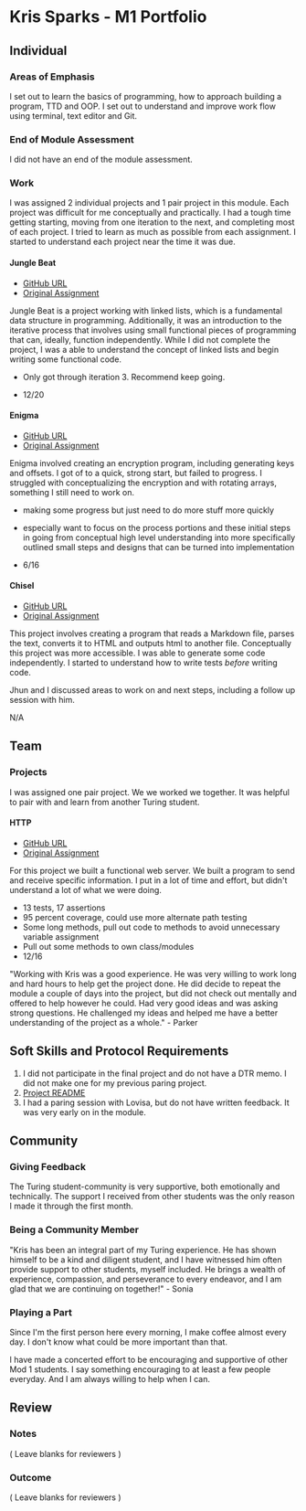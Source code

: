 # Kris Sparks - M1 Portfolio

## Individual

### Areas of Emphasis

I set out to learn the basics of programming, how to approach building a program, TTD and OOP. I set out to understand and improve work flow using terminal, text editor and Git.

### End of Module Assessment

I did not have an end of the module assessment.

### Work

I was assigned 2 individual projects and 1 pair project in this module. Each project was difficult for me conceptually and practically. I had a tough time getting starting, moving from one iteration to the next, and completing most of each project. I tried to learn as much as possible from each assignment. I started to understand each project near the time it was due.

#### Jungle Beat

* [GitHub URL](https://github.com/kbs5280/jungle_beats)
* [Original Assignment](https://github.com/turingschool/curriculum/blob/master/source/projects/jungle_beat.markdown)

Jungle Beat is a project working with linked lists, which is a fundamental data structure in programming. Additionally, it was an introduction to the iterative process that involves using small functional pieces of programming that can, ideally, function independently. While I did not complete the project, I was a able to understand the concept of linked lists and begin writing some functional code.

* Only got through iteration 3. Recommend keep going.

* 12/20

#### Enigma

* [GitHub URL](https://github.com/kbs5280/enigma)
* [Original Assignment](https://github.com/turingschool/curriculum/blob/master/source/projects/enigma.markdown)

Enigma involved creating an encryption program, including generating keys and offsets. I got of to a quick, strong start, but failed to progress. I struggled with conceptualizing the encryption and with rotating arrays, something I still need to work on.

* making some progress but just need to do more stuff more quickly
* especially want to focus on the process portions and these initial steps in going from conceptual high level understanding into more specifically outlined small steps and designs that can be turned into implementation

* 6/16

#### Chisel

* [GitHub URL](https://github.com/kbs5280/chisel)
* [Original Assignment](https://github.com/turingschool/curriculum/blob/master/source/projects/chisel.markdown)

This project involves creating a program that reads a Markdown file, parses the text, converts it to HTML and outputs html to another file. Conceptually this project was more accessible. I was able to generate some code independently. I started to understand how to write tests *before* writing code.

Jhun and I discussed areas to work on and next steps, including a follow up session with him.

N/A

## Team

### Projects

I was assigned one pair project. We we worked we together. It was helpful to pair with and learn from another Turing student.

#### HTTP

* [GitHub URL](https://github.com/ExCaelum/http_you_know_me)
* [Original Assignment](https://github.com/turingschool/curriculum/blob/master/source/projects/http_yeah_you_know_me.markdown)

For this project we built a functional web server. We built a program to send and receive specific information. I put in a lot of time and effort, but didn't understand a lot of what we were doing.

* 13 tests, 17 assertions
* 95 percent coverage, could use more alternate path testing
* Some long methods, pull out code to methods to avoid unnecessary        variable assignment
* Pull out some methods to own class/modules
* 12/16

"Working with Kris was a good experience. He was very willing to work long and hard hours to help get the project done. He did decide to repeat the module a couple of days into the project, but did not check out mentally and offered to help however he could. Had very good ideas and was asking strong questions. He challenged my ideas and helped me have a better understanding of the project as a whole." - Parker

## Soft Skills and Protocol Requirements

1. I did not participate in the final project and do not have a DTR memo. I did not make one for my previous paring project.
2. [Project README](https://github.com/kbs5280/chisel/blob/master/README.md)
3. I had a paring session with Lovisa, but do not have written feedback. It was very early on in the module.

## Community

### Giving Feedback

The Turing student-community is very supportive, both emotionally and technically.  The support I received from other students was the only reason I made it through the first month.

### Being a Community Member

"Kris has been an integral part of my Turing experience. He has shown himself to be a kind and diligent student, and I have witnessed him often provide support to other students, myself included. He brings a wealth of experience, compassion, and perseverance to every endeavor, and I am glad that we are continuing on together!" - Sonia

### Playing a Part

Since I'm the first person here every morning, I make coffee almost every day. I don't know what could be more important than that.

I have made a concerted effort to be encouraging and supportive of other Mod 1 students. I say something encouraging to at least a few people everyday. And I am always willing to help when I can.

## Review

### Notes

( Leave blanks for reviewers )

### Outcome

( Leave blanks for reviewers )
